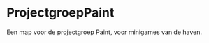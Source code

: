 ProjectgroepPaint
=================

Een map voor de projectgroep Paint, voor minigames van de haven.
